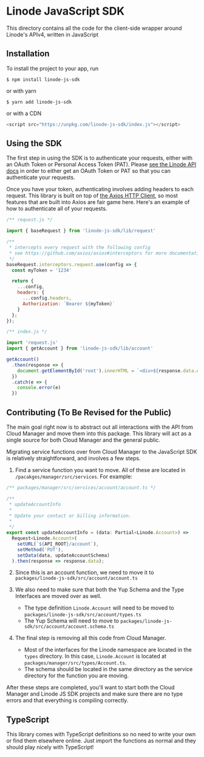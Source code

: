 # Linode JavaScript SDK

This directory contains all the code for the client-side wrapper around Linode's APIv4, written in JavaScript

## Installation

To install the project to your app, run

```
$ npm install linode-js-sdk
```

or with yarn

```
$ yarn add linode-js-sdk
```

or with a CDN

```js
<script src="https://unpkg.com/linode-js-sdk/index.js"></script>
```

## Using the SDK

The first step in using the SDK is to authenticate your requests, either with an OAuth Token or Personal Access Token (PAT). Please [see the Linode API docs](https://developers-linode.netlify.com/api/v4/#access-and-authentication) in order to either get an OAuth Token or PAT so that you can authenticate your requests.

Once you have your token, authenticating involves adding headers to each request. This library is built on top of [the Axios HTTP Client](https://github.com/axios/axios), so most features that are built into Axios are fair game here. Here's an example of how to authenticate all of your requests.

```js
/** request.js */

import { baseRequest } from 'linode-js-sdk/lib/request'

/** 
 * intercepts every request with the following config
 * see https://github.com/axios/axios#interceptors for more documentation.
 */
baseRequest.interceptors.request.use(config => {
  const myToken = '1234'

  return {
    ...config,
    headers: {
      ...config.headers,
      Authorization: `Bearer ${myToken}`
    }
  };
});
```

```js
/** index.js */

import 'request.js'
import { getAccount } from 'linode-js-sdk/lib/account'

getAccount()
  .then(response => {
    document.getElementById('root').innerHTML = `<div>${response.data.email}</div>`
  })
  .catch(e => {
    console.error(e)
  })
```

## Contributing (To Be Revised for the Public)

The main goal right now is to abstract out all interactions with the API from Cloud Manager and move them into this package. This library will act as a single source for both Cloud Manager and the general public.

Migrating service functions over from Cloud Manager to the JavaScript SDK is relatively straightforward, and involves a few steps.

1. Find a service function you want to move. All of these are located in `/pacakges/manager/src/services`. For example:

```js
/** packages/manager/src/services/account/account.ts */

/**
 * updateAccountInfo
 *
 * Update your contact or billing information.
 *
 */
export const updateAccountInfo = (data: Partial<Linode.Account>) =>
  Request<Linode.Account>(
    setURL(`${API_ROOT}/account`),
    setMethod('PUT'),
    setData(data, updateAccountSchema)
  ).then(response => response.data);
```

2. Since this is an account function, we need to move it to `packages/linode-js-sdk/src/account/account.ts`

3. We also need to make sure that both the Yup Schema and the Type Interfaces are moved over as well.
   * The type definition `Linode.Account` will need to be moved to `packages/linode-js-sdk/src/account/types.ts`
   * The Yup Schema will need to move to `packages/linode-js-sdk/src/account/account.schema.ts`
  
4. The final step is removing all this code from Cloud Manager.
   * Most of the interfaces for the Linode namespace are located in the `types` directory. In this case, `Linode.Account` is located at `packages/manager/src/types/Account.ts`.
   * The schema should be located in the same directory as the service directory for the function you are moving.

After these steps are completed, you'll want to start both the Cloud Manager and Linode JS SDK projects and make sure there are no type errors and that everything is compiling correctly.

## TypeScript

This library comes with TypeScript definitions so no need to write your own or find them elsewhere online. Just import the functions as normal and they should play nicely with TypeScript!